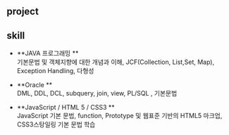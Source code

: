 ## 
## project

## skill
- **JAVA 프로그래밍 **<br>
기본문법 및 객체지향에 대한 개념과 이해, JCF(Collection, List,Set, Map), Exception Handling, 다형성 

- **Oracle **<br>
DML, DDL, DCL, subquery, join, view, PL/SQL , 기본문법 
  
- **JavaScript / HTML 5 / CSS3 **<br>
JavaScript 기본 문법, function, Prototype 및 웹표준 기반의 HTML5 마크업, CSS3스탕일링 기본 문법 학습
